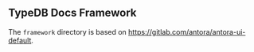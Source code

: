 ## TypeDB Docs Framework

The `framework` directory is based on https://gitlab.com/antora/antora-ui-default.
